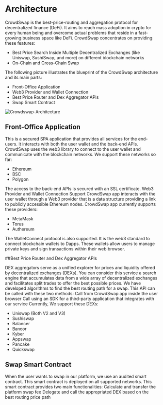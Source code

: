 # Architecture

CrowdSwap is the best-price-routing and aggregation protocol for decentralized finance (DeFi). It aims to reach mass adoption in crypto for every human being and overcome actual problems that reside in a fast-growing business space like DeFi.
CrowdSwap concentrates on providing these features:
- Best Price Search Inside Multiple Decentralized Exchanges (like Uniswap, SushiSwap, and more) on different blockchain networks
- On-Chain and Cross-Chain Swap

The following picture illustrates the blueprint of the CrowdSwap architecture and its main parts:
- Front-Office Application
- Web3 Provider and Wallet Connection
- Best Price Router and Dex Aggregator APIs
- Swap Smart Contract


![Crowdswap-Architecture](https://user-images.githubusercontent.com/94463487/145383633-3eae4231-68ad-4794-ab69-4c9b71615b1b.png)

## Front-Office Application

This is a secured SPA application that provides all services for the end-users. It interacts with both the user wallet and the back-end APIs. CrowdSwap uses the web3 library to connect to the user wallet and communicate with the blockchain networks.
We support these networks so far:
- Ethereum
- BSC
- Polygon

The access to the back-end APIs is secured with an SSL certificate.
Web3 Provider and Wallet Connection Support
CrowdSwap app interacts with the user wallet through a Web3 provider that is a data structure providing a link to publicly accessible Ethereum nodes. CrowdSwap app currently supports these providers:
- MetaMask
- Torus
- Authereum

The WalletConnect protocol is also supported. It is the web3 standard to connect blockchain wallets to Dapps.
These wallets allow users to manage private keys and sign transactions within their web browser.

##Best Price Router and Dex Aggregator APIs

DEX aggregators serve as a unified explorer for prices and liquidity offered by decentralized exchanges (DEXs). You can consider this service a search engine that accumulates data from a wide array of decentralized exchanges and facilitates split trades to offer the best possible prices. We have developed algorithms to find the best routing path for a swap. This API can be called with these two methods:
Call from CrowdSwap app inside the user browser
Call using an SDK for a third-party application that integrates with our service
Currently, We support these DEXs:
- Uniswap (Both V2 and V3)
- Sushiswap
- Balancer
- Bancor
- Kyber
- Appswap
- Pancake
- Quickswap

## Swap Smart Contract
When the user wants to swap in our platform, we use an audited smart contract. This smart contract is deployed on all supported networks. This smart contract provides two main functionalities:
Calculate and transfer the platform swap fee
Delegate and call the appropriated DEX based on the best routing price path
